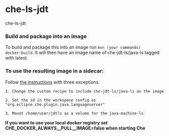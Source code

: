# che-ls-jdt
che-ls-jdt

### Build and package into an image
To build and package this into an image run `mvn (your commands) docker:build`. It will then have an image name of che-jdt-ls/java-ls tagged with latest.

### To use the resulting image in a sidecar:
Follow [the instructions](https://www.eclipse.org/che/docs/6/che/docs/language-servers.html#ls-sidecars) with three exceptions.

    1. Change the custom recipe to include che-jdt-ls/java-ls as the image

    2. Set the id in the workspace config as "org.eclipse.che.plugin.java.languageserver"

    3. Mount /home/user/jdtls as a volume for the java-machine-ls

**If you want to use your local docker registry set CHE_DOCKER_ALWAYS__PULL__IMAGE=false when starting Che**
